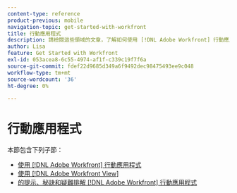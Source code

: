 ```yaml
---
content-type: reference
product-previous: mobile
navigation-topic: get-started-with-workfront
title: 行動應用程式
description: 請檢閱這些領域的文章，了解如何使用 [!DNL Adobe Workfront] 行動應用程式。
author: Lisa
feature: Get Started with Workfront
exl-id: 053acea8-6c55-4974-af1f-c339c19f7f6a
source-git-commit: fdef22d9685d349a6f9492dec98475493ee9c048
workflow-type: tm+mt
source-wordcount: '36'
ht-degree: 0%

---
```


# 行動應用程式

本節包含下列子節：

* [使用 [!DNL Adobe Workfront] 行動應用程式](../../workfront-basics/mobile-apps/using-the-workfront-mobile-app/use-the-mobile-app.md)
* [使用 [!DNL Adobe Workfront View]](../../workfront-basics/mobile-apps/using-workfront-view/use-workfront-view.md)
* [的提示、秘訣和疑難排解 [!DNL Adobe Workfront] 行動應用程式](../../workfront-basics/mobile-apps/tips-tricks-and-troubleshooting/tips-tricks-and-troubleshooting-mobile.md)
